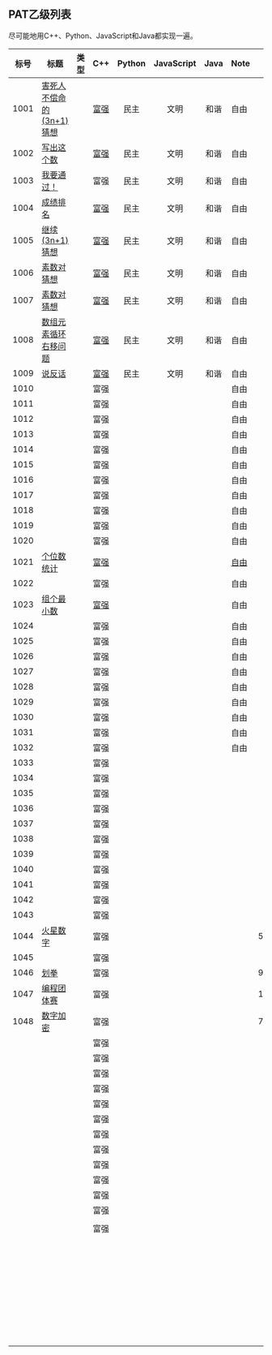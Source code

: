 ## PAT乙级列表

尽可能地用C++、Python、JavaScript和Java都实现一遍。



| 标号 | 标题                                                         | 类型 |                             C++                              | Python | JavaScript | Java | Note                                                         |       |
| :--: | ------------------------------------------------------------ | :--: | :----------------------------------------------------------: | :----: | :--------: | :--: | ------------------------------------------------------------ | ----- |
| 1001 | [害死人不偿命的(3n+1)猜想](https://pintia.cn/problem-sets/994805260223102976/problems/994805325918486528) |      | [富强](https://github.com/huixiongyu/Algorithms/blob/master/PAT/PAT-Basic%20Level/CPP/1001.cpp) |  民主  |    文明    | 和谐 | 自由                                                         |       |
| 1002 | [写出这个数](https://pintia.cn/problem-sets/994805260223102976/problems/994805324509200384) |      | [富强](https://github.com/huixiongyu/Algorithms/blob/master/PAT/PAT-Basic%20Level/CPP/1002.cpp) |  民主  |    文明    | 和谐 | 自由                                                         |       |
| 1003 | [我要通过！](https://pintia.cn/problem-sets/994805260223102976/problems/994805323154440192) |      |                             富强                             |  民主  |    文明    | 和谐 | 自由                                                         |       |
| 1004 | [成绩排名](https://pintia.cn/problem-sets/994805260223102976/problems/994805321640296448) |      | [富强](https://github.com/huixiongyu/Algorithms/blob/master/PAT/PAT-Basic%20Level/CPP/1004.cpp) |  民主  |    文明    | 和谐 | 自由                                                         |       |
| 1005 | [继续(3n+1)猜想](https://pintia.cn/problem-sets/994805260223102976/problems/994805320306507776) |      | [富强](https://github.com/huixiongyu/Algorithms/blob/master/PAT/PAT-Basic%20Level/CPP/1005.cpp) |  民主  |    文明    | 和谐 | 自由                                                         |       |
| 1006 | [素数对猜想](https://pintia.cn/problem-sets/994805260223102976/problems/994805317546655744) |      | [富强](https://github.com/huixiongyu/Algorithms/blob/master/PAT/PAT-Basic%20Level/CPP/1006.cpp) |  民主  |    文明    | 和谐 | 自由                                                         |       |
| 1007 | [素数对猜想](https://pintia.cn/problem-sets/994805260223102976/problems/994805317546655744) |      | [富强](https://github.com/huixiongyu/Algorithms/blob/master/PAT/PAT-Basic%20Level/CPP/1007.cpp) |  民主  |    文明    | 和谐 | 自由                                                         |       |
| 1008 | [数组元素循环右移问题](https://pintia.cn/problem-sets/994805260223102976/problems/994805316250615808) |      | [富强](https://github.com/huixiongyu/Algorithms/blob/master/PAT/PAT-Basic%20Level/CPP/1008.cpp) |  民主  |    文明    | 和谐 | 自由                                                         |       |
| 1009 | [说反话](https://pintia.cn/problem-sets/994805260223102976/problems/994805314941992960) |      | [富强](https://github.com/huixiongyu/Algorithms/blob/master/PAT/PAT-Basic%20Level/CPP/1009.cpp) |  民主  |    文明    | 和谐 | 自由                                                         |       |
| 1010 |                                                              |      |                             富强                             |        |            |      | 自由                                                         |       |
| 1011 |                                                              |      |                             富强                             |        |            |      | 自由                                                         |       |
| 1012 |                                                              |      |                             富强                             |        |            |      | 自由                                                         |       |
| 1013 |                                                              |      |                             富强                             |        |            |      | 自由                                                         |       |
| 1014 |                                                              |      |                             富强                             |        |            |      | 自由                                                         |       |
| 1015 |                                                              |      |                             富强                             |        |            |      | 自由                                                         |       |
| 1016 |                                                              |      |                             富强                             |        |            |      | 自由                                                         |       |
| 1017 |                                                              |      |                             富强                             |        |            |      | 自由                                                         |       |
| 1018 |                                                              |      |                             富强                             |        |            |      | 自由                                                         |       |
| 1019 |                                                              |      |                             富强                             |        |            |      | 自由                                                         |       |
| 1020 |                                                              |      |                             富强                             |        |            |      | 自由                                                         |       |
| 1021 | [个位数统计](https://pintia.cn/problem-sets/994805260223102976/problems/994805300404535296) |      | [富强](https://github.com/huixiongyu/Algorithms/blob/master/PAT/PAT-Basic%20Level/CPP/1021.cpp) |        |            |      | [自由](https://github.com/huixiongyu/Algorithms/blob/master/PAT/PAT-Basic%20Level/Note/1021-%E4%B8%AA%E4%BD%8D%E6%95%B0%E7%BB%9F%E8%AE%A1.md) |       |
| 1022 |                                                              |      |                             富强                             |        |            |      | 自由                                                         |       |
| 1023 | [组个最小数](https://pintia.cn/problem-sets/994805260223102976/problems/994805298269634560) |      | [富强](https://github.com/huixiongyu/Algorithms/blob/master/PAT/PAT-Basic%20Level/CPP/1023.cpp) |        |            |      | 自由                                                         |       |
| 1024 |                                                              |      |                             富强                             |        |            |      | 自由                                                         |       |
| 1025 |                                                              |      |                             富强                             |        |            |      | 自由                                                         |       |
| 1026 |                                                              |      |                             富强                             |        |            |      | 自由                                                         |       |
| 1027 |                                                              |      |                             富强                             |        |            |      | 自由                                                         |       |
| 1028 |                                                              |      |                             富强                             |        |            |      | 自由                                                         |       |
| 1029 |                                                              |      |                             富强                             |        |            |      | 自由                                                         |       |
| 1030 |                                                              |      |                             富强                             |        |            |      | 自由                                                         |       |
| 1031 |                                                              |      |                             富强                             |        |            |      | 自由                                                         |       |
| 1032 |                                                              |      |                             富强                             |        |            |      | 自由                                                         |       |
| 1033 |                                                              |      |                             富强                             |        |            |      |                                                              |       |
| 1034 |                                                              |      |                             富强                             |        |            |      |                                                              |       |
| 1035 |                                                              |      |                             富强                             |        |            |      |                                                              |       |
| 1036 |                                                              |      |                             富强                             |        |            |      |                                                              |       |
| 1037 |                                                              |      |                             富强                             |        |            |      |                                                              |       |
| 1038 |                                                              |      |                             富强                             |        |            |      |                                                              |       |
| 1039 |                                                              |      |                             富强                             |        |            |      |                                                              |       |
| 1040 |                                                              |      |                             富强                             |        |            |      |                                                              |       |
| 1041 |                                                              |      |                             富强                             |        |            |      |                                                              |       |
| 1042 |                                                              |      |                             富强                             |        |            |      |                                                              |       |
| 1043 |                                                              |      |                             富强                             |        |            |      |                                                              |       |
| 1044 | [火星数字](https://pintia.cn/problem-sets/994805260223102976/problems/994805279328157696) |      |                             富强                             |        |            |      |                                                              | 56min |
| 1045 |                                                              |      |                             富强                             |        |            |      |                                                              |       |
| 1046 | [划拳](https://pintia.cn/problem-sets/994805260223102976/problems/994805277847568384) |      |                             富强                             |        |            |      |                                                              | 9min  |
| 1047 | [编程团体赛](https://pintia.cn/problem-sets/994805260223102976/problems/994805277163896832) |      |                             富强                             |        |            |      |                                                              | 18min |
| 1048 | [数字加密](https://pintia.cn/problem-sets/994805260223102976/problems/994805276438282240) |      |                             富强                             |        |            |      |                                                              | 73min |
|      |                                                              |      |                             富强                             |        |            |      |                                                              |       |
|      |                                                              |      |                             富强                             |        |            |      |                                                              |       |
|      |                                                              |      |                             富强                             |        |            |      |                                                              |       |
|      |                                                              |      |                             富强                             |        |            |      |                                                              |       |
|      |                                                              |      |                             富强                             |        |            |      |                                                              |       |
|      |                                                              |      |                             富强                             |        |            |      |                                                              |       |
|      |                                                              |      |                             富强                             |        |            |      |                                                              |       |
|      |                                                              |      |                             富强                             |        |            |      |                                                              |       |
|      |                                                              |      |                             富强                             |        |            |      |                                                              |       |
|      |                                                              |      |                             富强                             |        |            |      |                                                              |       |
|      |                                                              |      |                             富强                             |        |            |      |                                                              |       |
|      |                                                              |      |                             富强                             |        |            |      |                                                              |       |
|      |                                                              |      |                                                              |        |            |      |                                                              |       |
|      |                                                              |      |                             富强                             |        |            |      |                                                              |       |
|      |                                                              |      |                                                              |        |            |      |                                                              |       |
|      |                                                              |      |                                                              |        |            |      |                                                              |       |
|      |                                                              |      |                                                              |        |            |      |                                                              |       |
|      |                                                              |      |                                                              |        |            |      |                                                              |       |
|      |                                                              |      |                                                              |        |            |      |                                                              |       |
|      |                                                              |      |                                                              |        |            |      |                                                              |       |
|      |                                                              |      |                                                              |        |            |      |                                                              |       |
|      |                                                              |      |                                                              |        |            |      |                                                              |       |
|      |                                                              |      |                                                              |        |            |      |                                                              |       |
|      |                                                              |      |                                                              |        |            |      |                                                              |       |
|      |                                                              |      |                                                              |        |            |      |                                                              |       |
|      |                                                              |      |                                                              |        |            |      |                                                              |       |
|      |                                                              |      |                                                              |        |            |      |                                                              |       |
|      |                                                              |      |                                                              |        |            |      |                                                              |       |
|      |                                                              |      |                                                              |        |            |      |                                                              |       |
|      |                                                              |      |                                                              |        |            |      |                                                              |       |
|      |                                                              |      |                                                              |        |            |      |                                                              |       |
|      |                                                              |      |                                                              |        |            |      |                                                              |       |
|      |                                                              |      |                                                              |        |            |      |                                                              |       |
|      |                                                              |      |                                                              |        |            |      |                                                              |       |
|      |                                                              |      |                                                              |        |            |      |                                                              |       |
|      |                                                              |      |                                                              |        |            |      |                                                              |       |
|      |                                                              |      |                                                              |        |            |      |                                                              |       |
|      |                                                              |      |                                                              |        |            |      |                                                              |       |
|      |                                                              |      |                                                              |        |            |      |                                                              |       |
|      |                                                              |      |                                                              |        |            |      |                                                              |       |
|      |                                                              |      |                                                              |        |            |      |                                                              |       |
|      |                                                              |      |                                                              |        |            |      |                                                              |       |
|      |                                                              |      |                                                              |        |            |      |                                                              |       |
|      |                                                              |      |                                                              |        |            |      |                                                              |       |
|      |                                                              |      |                                                              |        |            |      |                                                              |       |
|      |                                                              |      |                                                              |        |            |      |                                                              |       |
|      |                                                              |      |                                                              |        |            |      |                                                              |       |
|      |                                                              |      |                                                              |        |            |      |                                                              |       |
|      |                                                              |      |                                                              |        |            |      |                                                              |       |
|      |                                                              |      |                                                              |        |            |      |                                                              |       |